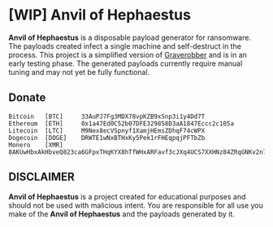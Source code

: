 # [WIP] Anvil of Hephaestus

**Anvil of Hephaestus** is a disposable payload generator for ransomware. The payloads created infect a single machine and self-destruct in the process. This project is a simplified version of [Graverobber](https://github.com/rf-peixoto/Graverobber/) and is in an early testing phase. The generated payloads currently require manual tuning and may not yet be fully functional.

## Donate

```
Bitcoin   [BTC]     33AuPJ7Fg3MDX78vpKZB9xSnp3i1y4Dd7T
Ethereum  [ETH]     0x1a47Ed0C52b07DFE329858D3aA1847Eccc2c105a
Litecoin  [LTC]     M9Nex8ecVSpnyf1XamjHEmsZDhqF74cWPX
Dogecoin  [DOGE]    DRWTE1wNxBTHxKy5Pek1rFHEqpqjPFTbZb
Monero    [XMR]     8AKUwHbxAkHbveQ823ca6GFpxTHqKYX8hTfWHxARFavf3cJXq4UCS7XXHNz84ZRqGNKv2n7R1DXez7HRUNu136QHMyJJVp2
```
## DISCLAIMER

**Anvil of Hephaestus** is a project created for educational purposes and should not be used with malicious intent. You are responsible for all use you make of the **Anvil of Hephaestus** and the payloads generated by it.
